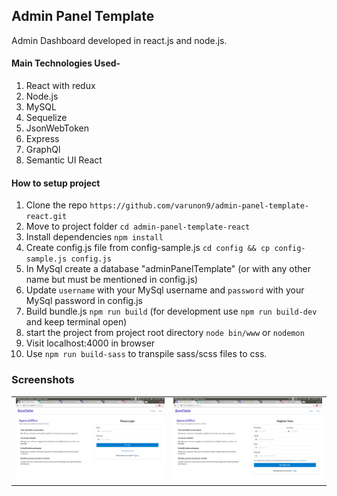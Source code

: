 ## Admin Panel Template

Admin Dashboard developed in react.js and node.js.

#### Main Technologies Used-

1. React with redux
2. Node.js
3. MySQL
4. Sequelize
5. JsonWebToken
6. Express
7. GraphQl
8. Semantic UI React

#### How to setup project

1. Clone the repo `https://github.com/varunon9/admin-panel-template-react.git`
2. Move to project folder `cd admin-panel-template-react`
3. Install dependencies `npm install`
4. Create config.js file from config-sample.js `cd config && cp config-sample.js config.js`
5. In MySql create a database "adminPanelTemplate" (or with any other name but must be mentioned in config.js)
6. Update `username` with your MySql username and `password` with your MySql password in config.js 
7. Build bundle.js `npm run build` (for development use `npm run build-dev` and keep terminal open)
8. start the project from project root directory `node bin/www` or `nodemon`
9. Visit localhost:4000 in browser
10. Use `npm run build-sass`  to transpile sass/scss files to css.

### Screenshots
|  |  |
| --- | --- |
|![Login](./screenshots/login.png) | ![Signup](./screenshots/signup.png)|